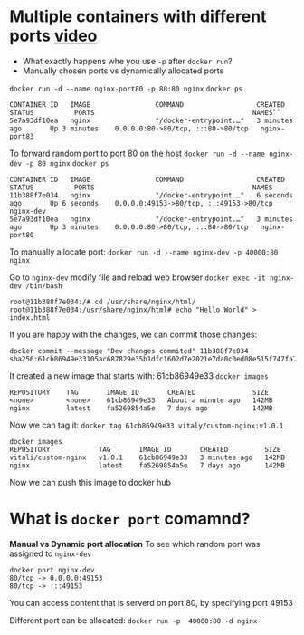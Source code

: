 # Multiple containers with different ports [video](https://www.youtube.com/watch?v=FT7zkZ_WPas)
- What exactly happens whe you use `-p` after `docker run`?
- Manually chosen ports vs dynamically allocated ports

`docker run -d --name nginx-port80 -p 80:80 nginx`
`docker ps`
```
CONTAINER ID   IMAGE                COMMAND                  CREATED             STATUS          PORTS                                       NAMES``
5e7a93df10ea   nginx                "/docker-entrypoint.…"   3 minutes ago       Up 3 minutes    0.0.0.0:80->80/tcp, :::80->80/tcp   nginx-port83
```



To forward random port to port 80 on the host
`docker run -d --name nginx-dev -p 80 nginx`
`docker ps`
```
CONTAINER ID   IMAGE                COMMAND                  CREATED             STATUS          PORTS                                       NAMES
11b388f7e034   nginx                "/docker-entrypoint.…"   6 seconds ago       Up 6 seconds    0.0.0.0:49153->80/tcp, :::49153->80/tcp     nginx-dev
5e7a93df10ea   nginx                "/docker-entrypoint.…"   3 minutes ago       Up 3 minutes    0.0.0.0:80->80/tcp, :::80->80/tcp   nginx-port80
```
To manually allocate port:
`docker run -d --name nginx-dev -p 40000:80 nginx`

Go to `nginx-dev` modify file and reload web browser
`docker exec -it nginx-dev /bin/bash`
```
root@11b388f7e034:/# cd /usr/share/nginx/html/
root@11b388f7e034:/usr/share/nginx/html# echo "Hello World" > index.html
```

If you are happy with the changes, we can commit those changes:
```
docker commit --message "Dev changes commited" 11b388f7e034
sha256:61cb86949e33105ac687829e35b1dfc1602d7e2021e7da0c0ed08e515f747fa7
```

It created a new image that starts with: 61cb86949e33
`docker images`
```
REPOSITORY    TAG       IMAGE ID       CREATED              SIZE
<none>        <none>    61cb86949e33   About a minute ago   142MB
nginx         latest    fa5269854a5e   7 days ago           142MB
```

Now we can tag it:
`docker tag 61cb86949e33 vitaly/custom-nginx:v1.0.1`
```
docker images
REPOSITORY            TAG       IMAGE ID       CREATED         SIZE
vitali/custom-nginx   v1.0.1    61cb86949e33   3 minutes ago   142MB
nginx                 latest    fa5269854a5e   7 days ago      142MB
```

Now we can push this image to docker hub

# What is `docker port` comamnd?
**Manual vs Dynamic port allocation**
To see which random port was assigned to `nginx-dev`
```shell
docker port nginx-dev
80/tcp -> 0.0.0.0:49153
80/tcp -> :::49153
```
You can access content that is serverd on port 80, by specifying  port  49153

Different port can be allocated:
`docker run -p  40000:80 -d nginx`